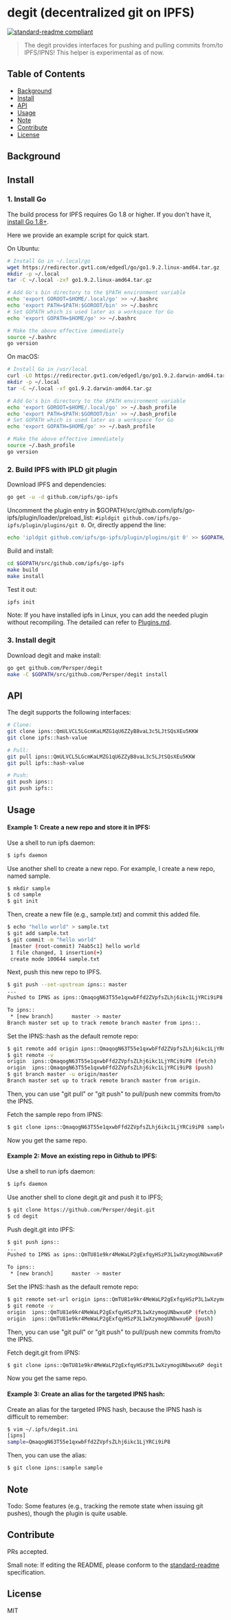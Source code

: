# degit (decentralized git on IPFS)

[![standard-readme compliant](https://img.shields.io/badge/standard--readme-OK-green.svg?style=flat-square)](https://github.com/RichardLitt/standard-readme)

> The degit provides interfaces for pushing and pulling commits from/to IPFS/IPNS!
> This helper is experimental as of now.

## Table of Contents

- [Background](#background)
- [Install](#install)
- [API](#api)
- [Usage](#usage)
- [Note](#note)
- [Contribute](#contribute)
- [License](#license)

## Background

## Install

### 1. Install Go
The build process for IPFS requires Go 1.8 or higher. If you don't have it,
[install Go 1.8+](https://golang.org/doc/install).

Here we provide an example script for quick start.

On Ubuntu:
```bash
# Install Go in ~/.local/go
wget https://redirector.gvt1.com/edgedl/go/go1.9.2.linux-amd64.tar.gz
mkdir -p ~/.local
tar -C ~/.local -zxf go1.9.2.linux-amd64.tar.gz

# Add Go's bin directory to the $PATH environment variable
echo 'export GOROOT=$HOME/.local/go' >> ~/.bashrc
echo 'export PATH=$PATH:$GOROOT/bin' >> ~/.bashrc
# Set GOPATH which is used later as a workspace for Go
echo 'export GOPATH=$HOME/go' >> ~/.bashrc

# Make the above effective immediately
source ~/.bashrc
go version
```

On macOS:
```bash
# Install Go in /usr/local
curl -LO https://redirector.gvt1.com/edgedl/go/go1.9.2.darwin-amd64.tar.gz
mkdir -p ~/.local
tar -C ~/.local -xf go1.9.2.darwin-amd64.tar.gz

# Add Go's bin directory to the $PATH environment variable
echo 'export GOROOT=$HOME/.local/go' >> ~/.bash_profile
echo 'export PATH=$PATH:$GOROOT/bin' >> ~/.bash_profile
# Set GOPATH which is used later as a workspace for Go
echo 'export GOPATH=$HOME/go' >> ~/.bash_profile

# Make the above effective immediately
source ~/.bash_profile
go version
```

### 2. Build IPFS with IPLD git plugin

Download IPFS and dependencies:
```bash
go get -u -d github.com/ipfs/go-ipfs
```

Uncomment the plugin entry in $GOPATH/src/github.com/ipfs/go-ipfs/plugin/loader/preload_list: `#ipldgit github.com/ipfs/go-ipfs/plugin/plugins/git 0`. Or, directly append the line:
```bash
echo 'ipldgit github.com/ipfs/go-ipfs/plugin/plugins/git 0' >> $GOPATH/src/github.com/ipfs/go-ipfs/plugin/loader/preload_list
```

Build and install:
```bash
cd $GOPATH/src/github.com/ipfs/go-ipfs
make build
make install
```

Test it out:
```bash
ipfs init
```

Note: If you have installed ipfs in Linux, you can add the needed plugin
without recompiling. The detailed can refer to
[Plugins.md](https://github.com/ipfs/go-ipfs/blob/master/docs/plugins.md).

### 3. Install degit

Download degit and make install:
```bash
go get github.com/Persper/degit
make -C $GOPATH/src/github.com/Persper/degit install
```

## API

The degit supports the following interfaces:
```bash
# Clone:
git clone ipns::QmULVCL5LGcmKaLMZG1qU6ZZyB8vaL3c5LJtSQsXEu5KKW 
git clone ipfs::hash-value

# Pull:
git pull ipns::QmULVCL5LGcmKaLMZG1qU6ZZyB8vaL3c5LJtSQsXEu5KKW
git pull ipfs::hash-value

# Push:
git push ipns::
git push ipfs::
```

## Usage
#### Example 1: Create a new repo and store it in IPFS: 
Use a shell to run ipfs daemon:
```bash
$ ipfs daemon
```
Use another shell to create a new repo. For example, I create a new repo, named sample.
```bash
$ mkdir sample
$ cd sample
$ git init
```
Then, create a new file (e.g., sample.txt) and commit this added file.
```bash
$ echo "hello world" > sample.txt
$ git add sample.txt
$ git commit -m "hello world"
 [master (root-commit) 74ab5c1] hello world
 1 file changed, 1 insertion(+)
 create mode 100644 sample.txt
```
Next, push this new repo to IPFS.
```bash
$ git push --set-upstream ipns:: master
...
Pushed to IPNS as ipns::QmaqogN63T55e1qxwbFfd2ZVpfsZLhj6ikc1LjYRCi9iP8

To ipns::
 * [new branch]      master -> master
Branch master set up to track remote branch master from ipns::.
```
Set the IPNS::hash as the default remote repo:
```bash
$ git remote add origin ipns::QmaqogN63T55e1qxwbFfd2ZVpfsZLhj6ikc1LjYRCi9iP8
$ git remote -v
origin	ipns::QmaqogN63T55e1qxwbFfd2ZVpfsZLhj6ikc1LjYRCi9iP8 (fetch)
origin	ipns::QmaqogN63T55e1qxwbFfd2ZVpfsZLhj6ikc1LjYRCi9iP8 (push)
$ git branch master -u origin/master
Branch master set up to track remote branch master from origin.
```
Then, you can use "git pull" or "git push" to pull/push new commits from/to the IPNS.

Fetch the sample repo from IPNS:
```bash
$ git clone ipns::QmaqogN63T55e1qxwbFfd2ZVpfsZLhj6ikc1LjYRCi9iP8 sample
```
Now you get the same repo.

#### Example 2: Move an existing repo in Github to IPFS: 
Use a shell to run ipfs daemon:
```bash
$ ipfs daemon
```
Use another shell to clone degit.git and push it to IPFS; 
```bash
$ git clone https://github.com/Persper/degit.git
$ cd degit
```
Push degit.git into IPFS:
```bash
$ git push ipns::
...
Pushed to IPNS as ipns::QmTU81e9kr4MeWaLP2gExfqyHSzP3L1wXzymogUNbwxu6P

To ipns::
 * [new branch]      master -> master
```
Set the IPNS::hash as the default remote repo:
```bash
$ git remote set-url origin ipns::QmTU81e9kr4MeWaLP2gExfqyHSzP3L1wXzymogUNbwxu6P
$ git remote -v
origin	ipns::QmTU81e9kr4MeWaLP2gExfqyHSzP3L1wXzymogUNbwxu6P (fetch)
origin	ipns::QmTU81e9kr4MeWaLP2gExfqyHSzP3L1wXzymogUNbwxu6P (push)
```
Then, you can use "git pull" or "git push" to pull/push new commits from/to the IPNS. 

Fetch degit.git from IPNS:
```bash
$ git clone ipns::QmTU81e9kr4MeWaLP2gExfqyHSzP3L1wXzymogUNbwxu6P degit
```
Now you get the same repo.

#### Example 3: Create an alias for the targeted IPNS hash:
Create an alias for the targeted IPNS hash, because the IPNS hash is difficult to remember:
```bash
$ vim ~/.ipfs/degit.ini
[ipns]
sample=QmaqogN63T55e1qxwbFfd2ZVpfsZLhj6ikc1LjYRCi9iP8
```
Then, you can use the alias:
```bash
$ git clone ipns::sample sample
```

## Note

Todo: Some features (e.g., tracking the remote state when issuing git pushes), though the plugin is quite usable.

## Contribute

PRs accepted.

Small note: If editing the README, please conform to the [standard-readme](https://github.com/RichardLitt/standard-readme) specification.

## License

MIT
